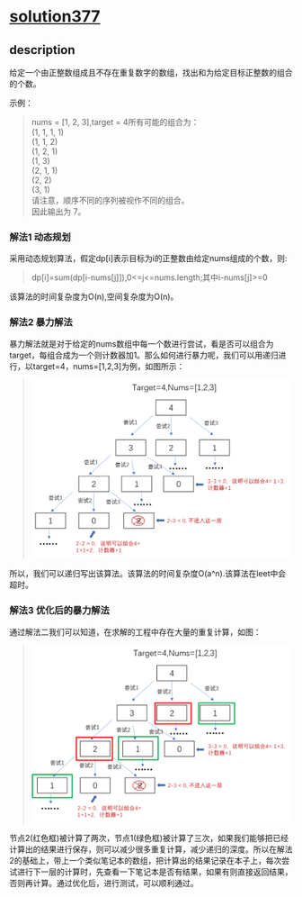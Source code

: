 # [solution377](https://leetcode-cn.com/problems/combination-sum-iv/)
## description
给定一个由正整数组成且不存在重复数字的数组，找出和为给定目标正整数的组合的个数。

示例：
>nums = [1, 2, 3],target = 4所有可能的组合为：    
(1, 1, 1, 1)   
(1, 1, 2)   
(1, 2, 1)   
(1, 3)   
(2, 1, 1)   
(2, 2)   
(3, 1)   
请注意，顺序不同的序列被视作不同的组合。  
因此输出为 7。
    
### 解法1 动态规划
采用动态规划算法，假定dp[i]表示目标为i的正整数由给定nums组成的个数，则:
> dp[i]=sum(dp[i-nums[j]]),0<=j<=nums.length;其中i-nums[j]>=0
    
该算法的时间复杂度为O(n),空间复杂度为O(n)。

### 解法2 暴力解法
暴力解法就是对于给定的nums数组中每一个数进行尝试，看是否可以组合为target，每组合成为一个则计数器加1。那么如何进行暴力呢，我们可以用递归进行，以target=4，nums=[1,2,3]为例，如图所示：    
> ![解法2](pic1.png)    

所以，我们可以递归写出该算法。该算法的时间复杂度O(a^n).该算法在leet中会超时。

### 解法3 优化后的暴力解法
通过解法二我们可以知道，在求解的工程中存在大量的重复计算，如图：
> ![解法3](pic2.png)    

节点2(红色框)被计算了两次，节点1(绿色框)被计算了三次，如果我们能够把已经计算出的结果进行保存，则可以减少很多重复计算，减少递归的深度。所以在解法2的基础上，带上一个类似笔记本的数组，把计算出的结果记录在本子上，每次尝试进行下一层的计算时，先查看一下笔记本是否有结果，如果有则直接返回结果，否则再计算。通过优化后，进行测试，可以顺利通过。

